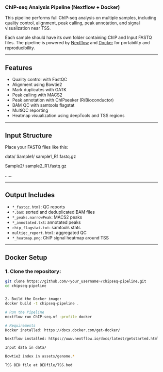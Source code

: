 ### ChIP-seq Analysis Pipeline (Nextflow + Docker)

This pipeline performs full ChIP-seq analysis on multiple samples, including quality control, alignment, peak calling, peak annotation, and signal visualization near TSS.

Each sample should have its own folder containing ChIP and Input FASTQ files. The pipeline is powered by [Nextflow](https://www.nextflow.io/) and [Docker](https://www.docker.com/) for portability and reproducibility.



--------

## Features

-  Quality control with FastQC
-  Alignment using Bowtie2
-  Mark duplicates with GATK
-  Peak calling with MACS2
-  Peak annotation with ChIPseeker (R/Bioconductor)
-  BAM QC with samtools flagstat
-  MultiQC reporting
-  Heatmap visualization using deepTools and TSS regions

---

##  Input Structure

Place your FASTQ files like this:

data/ Sample1/ sample1_R1.fastq.gz 

Sample2/ sample2_R1.fastq.gz 

......


---

##  Output Includes

- `*_fastqc.html`: QC reports
- `*.bam`: sorted and deduplicated BAM files
- `*_peaks.narrowPeak`: MACS2 peaks
- `*_annotated.txt`: annotated peaks
- `chip_flagstat.txt`: samtools stats
- `multiqc_report.html`: aggregated QC
- `*_heatmap.png`: ChIP signal heatmap around TSS

---

##  Docker Setup

### 1. Clone the repository:

```bash
git clone https://github.com/<your_username>/chipseq-pipeline.git
cd chipseq-pipeline


2. Build the Docker image:
docker build -t chipseq-pipeline .

# Run the Pipeline
nextflow run ChIP-seq.nf -profile docker

# Requirements
Docker installed: https://docs.docker.com/get-docker/

Nextflow installed: https://www.nextflow.io/docs/latest/getstarted.html

Input data in data/

Bowtie2 index in assets/genome.*

TSS BED file at BEDfile/TSS.bed






